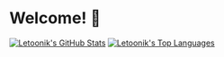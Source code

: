 # Welcome! 👋
[![Letoonik's GitHub Stats](https://github-readme-stats.vercel.app/api?username=Letoonik&theme=highcontrast&bg_color=30,ff00d6,ffb200)](https://github.com/anuraghazra/github-readme-stats)
[![Letoonik's Top Languages](https://github-readme-stats.vercel.app/api/top-langs/?username=Letoonik&theme=highcontrast&bg_color=30,ff00d6,ffb200)](https://github.com/anuraghazra/github-readme-stats)
